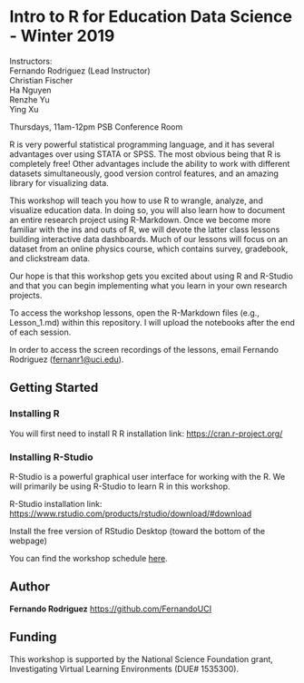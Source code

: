 
# Intro to R for Education Data Science - Winter 2019
Instructors: <br>
Fernando Rodriguez (Lead Instructor)<br>
Christian Fischer<br>
Ha Nguyen<br>
Renzhe Yu<br>
Ying Xu<br>

Thursdays, 11am-12pm PSB Conference Room

R is very powerful statistical programming language, and it has several advantages over using STATA or SPSS. The most obvious being that R is completely free! Other advantages include the ability to work with different datasets simultaneously, good version control features, and an amazing library for visualizing data. 

This workshop will teach you how to use R to wrangle, analyze, and visualize education data. In doing so, you will also learn how to document an entire research project using R-Markdown. Once we become more familiar with the ins and outs of R, we will devote the latter class lessons building interactive data dashboards. Much of our lessons will focus on an dataset from an online physics course, which contains survey, gradebook, and clickstream data. 

Our hope is that this workshop gets you excited about using R and R-Studio and that you can begin implementing what you learn in your own research projects.

To access the workshop lessons, open the R-Markdown files (e.g., Lesson_1.md) within this repository. I will upload the notebooks after the end of each session. 

In order to access the screen recordings of the lessons, email Fernando Rodriguez (fernanr1@uci.edu).


## Getting Started
### Installing R
You will first need to install R
R installation link:
https://cran.r-project.org/


### Installing R-Studio
R-Studio is a powerful graphical user interface for working with the R. We will primarily be using R-Studio to learn R in this workshop. 

R-Studio installation link:
https://www.rstudio.com/products/rstudio/download/#download

Install the free version of RStudio Desktop (toward the bottom of the webpage)



You can find the workshop schedule <a href="https://docs.google.com/document/d/13N38rjaWh4XjXWVKmFG0cGPWmdUQ3tJROgfk5Ksgfd8/edit?usp=sharing" target="_blank">here</a>.


## Author
**Fernando Rodriguez** https://github.com/FernandoUCI

## Funding
This workshop is supported by the National Science Foundation grant, Investigating Virtual Learning Environments (DUE# 1535300).
